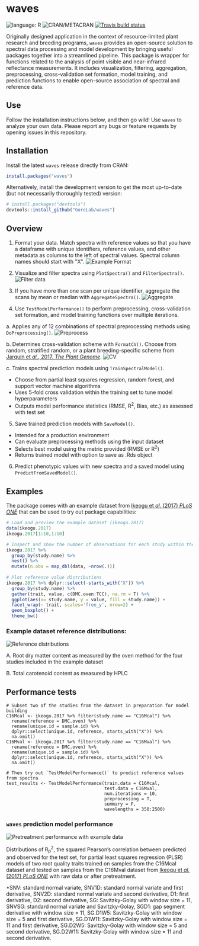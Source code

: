 # waves

<!-- badges: start -->
![language: R](https://img.shields.io/badge/language-R-blue.svg)
![CRAN/METACRAN](https://img.shields.io/cran/v/waves?label=CRAN)
[![Travis build status](https://travis-ci.org/GoreLab/waves.svg?branch=master)](https://travis-ci.org/GoreLab/waves)
<!-- badges: end -->

Originally designed application in the context of resource-limited plant research and breeding programs, `waves` provides an open-source solution to spectral data processing and model development by bringing useful packages together into a streamlined pipeline. This package is wrapper for functions related to the analysis of point visible and near-infrared reflectance measurements. It includes visualization, filtering, aggregation, preprocessing, cross-validation set formation, model training, and prediction functions to enable open-source association of spectral and reference data. 

## Use

Follow the installation instructions below, and then go wild! Use `waves` to analyze your own data. Please report any bugs or feature requests by opening issues in this repository.

## Installation
Install the latest `waves` release directly from CRAN: 
``` r
install.packages("waves")
```
Alternatively, install the development version to get the most up-to-date (but not necessarily thoroughly tested) version:
``` r
# install.packages("devtools")
devtools::install_github("GoreLab/waves")
```

## Overview
1. Format your data. Match spectra with reference values so that you have a dataframe with unique identifiers, reference values, and other metadata as columns to the left of spectral values. Spectral column names should start with "X".
![Example Format](./man/figures/formatted_data.png)

2. Visualize and filter spectra using `PlotSpectra()` and `FilterSpectra()`.
![Filter data](./man/figures/filter_data.png)

3. If you have more than one scan per unique identifier, aggregate the scans by mean or median with `AggregateSpectra()`.
![Aggregate](./man/figures/aggregate.png)

4. Use `TestModelPerformance()` to perform preprocessing, cross-validation set formation, and model training functions over multiple iterations.

  a. Applies any of 12 combinations of spectral preprocessing methods using `DoPreprocessing()`.
![Preprocess](./man/figures/preprocess.png)

  b. Determines cross-validation scheme with `FormatCV()`. Choose from random, stratified random, or a plant breeding-specific scheme from [Jarqu&iacute;n et *al.*, 2017. *The Plant Genome*](https://doi.org/10.3835/plantgenome2016.12.0130).
![CV](./man/figures/cv_schemes.png)

  c. Trains spectral prediction models using `TrainSpectralModel()`.
   - Choose from partial least squares regression, random forest, and support vector machine algorithms
   - Uses 5-fold cross validation within the training set to tune model hyperparameters
   - Outputs model performance statistics (RMSE, R<sup>2</sup>, Bias, etc.) as assessed with test set

5. Save trained prediction models with `SaveModel()`.
  - Intended for a production environment
  - Can evaluate preprocessing methods using the input dataset
  - Selects best model using the metric provided (RMSE or  R<sup>2</sup>)
  - Returns trained model with option to save as .Rds object

6. Predict phenotypic values with new spectra and a saved model using `PredictFromSavedModel()`.


## Examples

The package comes with an example dataset from [Ikeogu et *al.* (2017) *PLoS ONE*](https://doi.org/10.1371/journal.pone.0188918) that can be used to try out package capabilities:

``` r
# Load and preview the example dataset (ikeogu.2017)
data(ikeogu.2017)
ikeogu.2017[1:10,1:10]

# Inspect and show the number of observations for each study within the `data.frame`
ikeogu.2017 %>% 
  group_by(study.name) %>% 
  nest() %>% 
  mutate(n.obs = map_dbl(data, ~nrow(.)))
  
# Plot reference value distributions
ikeogu.2017 %>% dplyr::select(-starts_with("X")) %>% 
  group_by(study.name) %>%
  gather(trait, value, c(DMC.oven:TCC), na.rm = T) %>%
  ggplot(aes(x= study.name, y = value, fill = study.name)) +
  facet_wrap(~ trait, scales='free_y', nrow=2) +
  geom_boxplot() +
  theme_bw()
```

### Example dataset reference distributions:
![Reference distributions](./man/figures/example_ref_dists_h.png)

A. Root dry matter content as measured by the oven method for the four studies included in the example dataset

B. Total carotenoid content as measured by HPLC

## Performance tests
```{r}
# Subset two of the studies from the dataset in preparation for model building
C16Mcal <- ikeogu.2017 %>% filter(study.name == "C16Mcal") %>% 
  rename(reference = DMC.oven) %>%
  rename(unique.id = sample.id) %>%
  dplyr::select(unique.id, reference, starts_with("X")) %>% 
  na.omit()
C16Mval <- ikeogu.2017 %>% filter(study.name == "C16Mval") %>% 
  rename(reference = DMC.oven) %>%
  rename(unique.id = sample.id) %>%
  dplyr::select(unique.id, reference, starts_with("X")) %>% 
  na.omit()
  
# Then try out `TestModelPerformance()` to predict reference values from spectra
test_results <- TestModelPerformance(train.data = C16Mcal, 
                                     test.data = C16Mval,
                                     num.iterations = 10, 
                                     preprocessing = T, 
                                     summary = F,
                                     wavelengths = 350:2500)
```
### `waves` prediction model performance
![Pretreatment performance with example data](./man/figures/testplot_all_R2.png)

Distributions of R<sub>p</sub><sup>2</sup>, the squared Pearson’s correlation between predicted and observed for the test set, for partial least squares regression (PLSR) models of two root quality traits trained on samples from the C16Mcal dataset and tested on samples from the C16Mval dataset from [Ikeogu et *al.* (2017) *PLoS ONE*](https://doi.org/10.1371/journal.pone.0188918) with raw data or after pretreatment. 

*SNV: standard normal variate, SNV1D: standard normal variate and first derivative, SNV2D: standard normal variate and second derivative, D1: first derivative, D2: second derivative, SG: Savitzky-Golay with window size = 11, SNVSG: standard normal variate and Savitzky-Golay, SGD1: gap segment derivative with window size = 11, SG.D1W5: Savitzky-Golay with window size = 5 and first derivative, SG.D1W11: Savitzky-Golay with window size = 11 and first derivative, SG.D2W5: Savitzky-Golay with window size = 5 and second derivative, SG.D2W11: Savitzky-Golay with window size = 11 and second derivative. 





